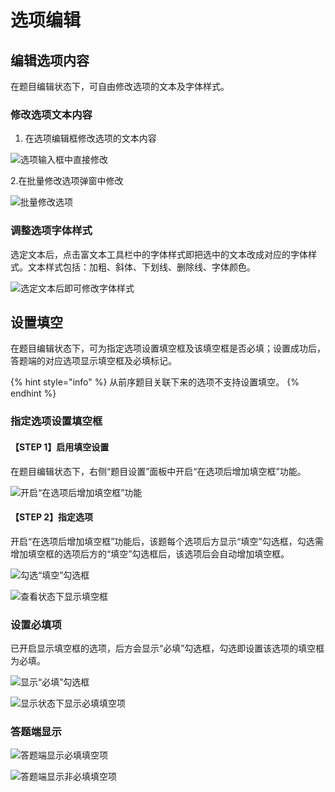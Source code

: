 # 选项编辑

## 编辑选项内容

在题目编辑状态下，可自由修改选项的文本及字体样式。

### 修改选项文本内容

1. 在选项编辑框修改选项的文本内容

![&#x9009;&#x9879;&#x8F93;&#x5165;&#x6846;&#x4E2D;&#x76F4;&#x63A5;&#x4FEE;&#x6539;](../../.gitbook/assets/image%20%28204%29.png)

   2.在批量修改选项弹窗中修改

![&#x6279;&#x91CF;&#x4FEE;&#x6539;&#x9009;&#x9879;](../../.gitbook/assets/image%20%28141%29.png)

### 调整选项字体样式

选定文本后，点击富文本工具栏中的字体样式即把选中的文本改成对应的字体样式。文本样式包括：加粗、斜体、下划线、删除线、字体颜色。

![&#x9009;&#x5B9A;&#x6587;&#x672C;&#x540E;&#x5373;&#x53EF;&#x4FEE;&#x6539;&#x5B57;&#x4F53;&#x6837;&#x5F0F;](../../.gitbook/assets/image%20%2820%29.png)

## 设置填空

在题目编辑状态下，可为指定选项设置填空框及该填空框是否必填；设置成功后，答题端的对应选项显示填空框及必填标记。

{% hint style="info" %}
从前序题目关联下来的选项不支持设置填空。
{% endhint %}

### 指定选项设置填空框

#### 【STEP 1】启用填空设置

在题目编辑状态下，右侧“题目设置”面板中开启“在选项后增加填空框”功能。

![&#x5F00;&#x542F;&#x201C;&#x5728;&#x9009;&#x9879;&#x540E;&#x589E;&#x52A0;&#x586B;&#x7A7A;&#x6846;&#x201D;&#x529F;&#x80FD;](../../.gitbook/assets/image%20%28147%29.png)

#### 【STEP 2】指定选项

开启“在选项后增加填空框”功能后，该题每个选项后方显示“填空”勾选框，勾选需增加填空框的选项后方的“填空”勾选框后，该选项后会自动增加填空框。

![&#x52FE;&#x9009;&#x201C;&#x586B;&#x7A7A;&#x201D;&#x52FE;&#x9009;&#x6846;](../../.gitbook/assets/image%20%2818%29.png)

![&#x67E5;&#x770B;&#x72B6;&#x6001;&#x4E0B;&#x663E;&#x793A;&#x586B;&#x7A7A;&#x6846;](../../.gitbook/assets/image%20%28164%29.png)

### 设置必填项

已开启显示填空框的选项，后方会显示“必填”勾选框，勾选即设置该选项的填空框为必填。

![&#x663E;&#x793A;&#x201C;&#x5FC5;&#x586B;&#x201D;&#x52FE;&#x9009;&#x6846;](../../.gitbook/assets/image%20%2873%29.png)

![&#x663E;&#x793A;&#x72B6;&#x6001;&#x4E0B;&#x663E;&#x793A;&#x5FC5;&#x586B;&#x586B;&#x7A7A;&#x9879;](../../.gitbook/assets/image%20%28172%29.png)

### 答题端显示

![&#x7B54;&#x9898;&#x7AEF;&#x663E;&#x793A;&#x5FC5;&#x586B;&#x586B;&#x7A7A;&#x9879;](../../.gitbook/assets/image%20%28175%29.png)

![&#x7B54;&#x9898;&#x7AEF;&#x663E;&#x793A;&#x975E;&#x5FC5;&#x586B;&#x586B;&#x7A7A;&#x9879;](../../.gitbook/assets/image%20%2832%29.png)

